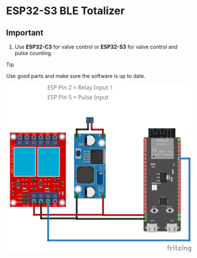 # ESP32-S3 BLE Totalizer

## Important

1. Use **ESP32-C3** for valve control or **ESP32-S3** for valve control and pulse counting.

> [!TIP]
> Use good parts and make sure the software is up to date.
>
![Alt text](/Totalizer.png?raw=true "Board_Connections")
